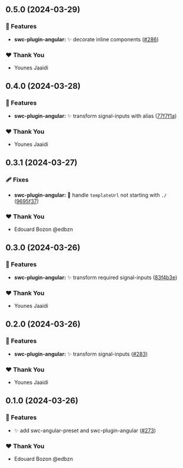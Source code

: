 ## 0.5.0 (2024-03-29)


### 🚀 Features

- **swc-plugin-angular:** ✨ decorate inline components ([#286](https://github.com/jscutlery/devkit/pull/286))


### ❤️  Thank You

- Younes Jaaidi

## 0.4.0 (2024-03-28)


### 🚀 Features

- **swc-plugin-angular:** ✨ transform signal-inputs with alias ([77f7f1a](https://github.com/jscutlery/devkit/commit/77f7f1a))


### ❤️  Thank You

- Younes Jaaidi

## 0.3.1 (2024-03-27)


### 🩹 Fixes

- **swc-plugin-angular:** 🐞 handle `templateUrl` not starting with `./` ([9695f37](https://github.com/jscutlery/devkit/commit/9695f37))


### ❤️  Thank You

- Edouard Bozon @edbzn

## 0.3.0 (2024-03-26)


### 🚀 Features

- **swc-plugin-angular:** ✨ transform required signal-inputs ([83f4b3e](https://github.com/jscutlery/devkit/commit/83f4b3e))


### ❤️  Thank You

- Younes Jaaidi

## 0.2.0 (2024-03-26)


### 🚀 Features

- **swc-plugin-angular:** ✨ transform signal-inputs ([#283](https://github.com/jscutlery/devkit/pull/283))


### ❤️  Thank You

- Younes Jaaidi

## 0.1.0 (2024-03-26)


### 🚀 Features

- ✨ add swc-angular-preset and swc-plugin-angular ([#273](https://github.com/jscutlery/devkit/pull/273))


### ❤️  Thank You

- Edouard Bozon @edbzn